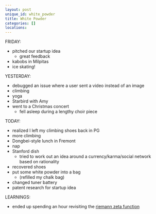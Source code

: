 ```yaml
---
layout: post
unique_id: white_powder
title: White Powder
categories: []
locations: 
---
```


FRIDAY:
* pitched our startup idea
  * great feedback
* kabobs in Milpitas
* ice skating!

YESTERDAY:
* debugged an issue where a user sent a video instead of an image
* climbing
* yoga
* Starbird with Amy
* went to a Christmas concert
  * fell asleep during a lengthy choir piece

TODAY:
* realized I left my climbing shoes back in PG
* more climbing
* Dongbei-style lunch in Fremont
* nap
* Stanford dish
  * tried to work out an idea around a currency/karma/social network based on rationality
* recovered shoes
* put some white powder into a bag
  * (refilled my chalk bag)
* changed tuner battery
* patent research for startup idea

LEARNINGS:
* ended up spending an hour revisiting the [riemann zeta function](https://www.youtube.com/playlist?list=PL32446FDD4DA932C9)

